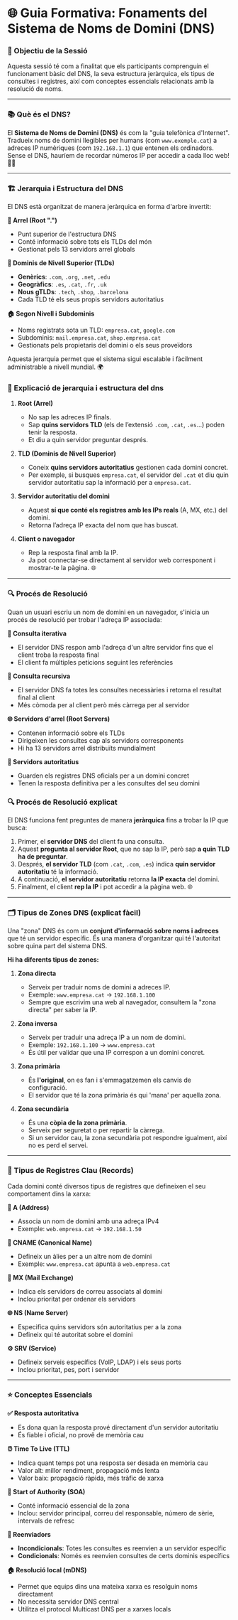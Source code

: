 # 🌐 Guia Formativa: Fonaments del Sistema de Noms de Domini (DNS)

### 🎯 Objectiu de la Sessió
Aquesta sessió té com a finalitat que els participants comprenguin el funcionament bàsic del DNS, la seva estructura jeràrquica, els tipus de consultes i registres, així com conceptes essencials relacionats amb la resolució de noms.

---

### 📚 Què és el DNS?
El **Sistema de Noms de Domini (DNS)** és com la "guia telefònica d'Internet". Tradueix noms de domini llegibles per humans (com `www.exemple.cat`) a adreces IP numèriques (com `192.168.1.1`) que entenen els ordinadors. Sense el DNS, hauríem de recordar números IP per accedir a cada lloc web! 🧠💭

---

### 🏗️ Jerarquia i Estructura del DNS
El DNS està organitzat de manera jeràrquica en forma d'arbre invertit:

**🌳 Arrel (Root ".")**
- Punt superior de l'estructura DNS
- Conté informació sobre tots els TLDs del món
- Gestionat pels 13 servidors arrel globals

**🏢 Dominis de Nivell Superior (TLDs)**
- **Genèrics**: `.com`, `.org`, `.net`, `.edu`
- **Geogràfics**: `.es`, `.cat`, `.fr`, `.uk`
- **Nous gTLDs**: `.tech`, `.shop`, `.barcelona`
- Cada TLD té els seus propis servidors autoritatius

**🏠 Segon Nivell i Subdominis**
- Noms registrats sota un TLD: `empresa.cat`, `google.com`
- Subdominis: `mail.empresa.cat`, `shop.empresa.cat`
- Gestionats pels propietaris del domini o els seus proveïdors

Aquesta jerarquia permet que el sistema sigui escalable i fàcilment administrable a nivell mundial. 🌍

### 🌳 Explicació de jerarquia i estructura del dns

1. **Root (Arrel)**  
   - No sap les adreces IP finals.  
   - Sap **quins servidors TLD** (els de l’extensió `.com`, `.cat`, `.es`...) poden tenir la resposta.  
   - Et diu a quin servidor preguntar després.

2. **TLD (Dominis de Nivell Superior)**  
   - Coneix **quins servidors autoritatius** gestionen cada domini concret.  
   - Per exemple, si busques `empresa.cat`, el servidor del `.cat` et diu quin servidor autoritatiu sap la informació per a `empresa.cat`.

3. **Servidor autoritatiu del domini**  
   - Aquest **sí que conté els registres amb les IPs reals** (A, MX, etc.) del domini.  
   - Retorna l’adreça IP exacta del nom que has buscat.

4. **Client o navegador**  
   - Rep la resposta final amb la IP.  
   - Ja pot connectar-se directament al servidor web corresponent i mostrar-te la pàgina. 🌐


---

### 🔍 Procés de Resolució
Quan un usuari escriu un nom de domini en un navegador, s'inicia un procés de resolució per trobar l'adreça IP associada:

**🔄 Consulta iterativa**
- El servidor DNS respon amb l'adreça d'un altre servidor fins que el client troba la resposta final
- El client fa múltiples peticions seguint les referències

**🎯 Consulta recursiva**
- El servidor DNS fa totes les consultes necessàries i retorna el resultat final al client
- Més còmoda per al client però més càrrega per al servidor

**🌐 Servidors d'arrel (Root Servers)**
- Contenen informació sobre els TLDs
- Dirigeixen les consultes cap als servidors corresponents
- Hi ha 13 servidors arrel distribuïts mundialment

**👑 Servidors autoritatius**
- Guarden els registres DNS oficials per a un domini concret
- Tenen la resposta definitiva per a les consultes del seu domini

### 🔍 Procés de Resolució explicat

El DNS funciona fent preguntes de manera **jeràrquica** fins a trobar la IP que busca:

1. Primer, el **servidor DNS** del client fa una consulta.  
2. Aquest **pregunta al servidor Root**, que no sap la IP, però sap **a quin TLD ha de preguntar**.  
3. Després, **el servidor TLD** (com `.cat`, `.com`, `.es`) indica **quin servidor autoritatiu** té la informació.  
4. A continuació, **el servidor autoritatiu** retorna **la IP exacta** del domini.  
5. Finalment, el client **rep la IP** i pot accedir a la pàgina web. 🌐


---

### 🗂️ Tipus de Zones DNS (explicat fàcil)

Una "zona" DNS és com un **conjunt d'informació sobre noms i adreces** que té un servidor específic. És una manera d'organitzar qui té l'autoritat sobre quina part del sistema DNS.

**Hi ha diferents tipus de zones:**

1. **Zona directa**
   - Serveix per traduir noms de domini a adreces IP.
   - Exemple: `www.empresa.cat` → `192.168.1.100`
   - Sempre que escrivim una web al navegador, consultem la "zona directa" per saber la IP.

2. **Zona inversa**
   - Serveix per traduir una adreça IP a un nom de domini.
   - Exemple: `192.168.1.100` → `www.empresa.cat`
   - És útil per validar que una IP correspon a un domini concret.

3. **Zona primària**
   - És **l'original**, on es fan i s'emmagatzemen els canvis de configuració.
   - El servidor que té la zona primària és qui 'mana' per aquella zona.

4. **Zona secundària**
   - És una **còpia de la zona primària**.
   - Serveix per seguretat o per repartir la càrrega.
   - Si un servidor cau, la zona secundària pot respondre igualment, així no es perd el servei.

---

### 📝 Tipus de Registres Clau (Records)
Cada domini conté diversos tipus de registres que defineixen el seu comportament dins la xarxa:

**🎯 A (Address)**
- Associa un nom de domini amb una adreça IPv4
- Exemple: `web.empresa.cat` → `192.168.1.50`

**🔗 CNAME (Canonical Name)**
- Defineix un àlies per a un altre nom de domini
- Exemple: `www.empresa.cat` apunta a `web.empresa.cat`

**📧 MX (Mail Exchange)**
- Indica els servidors de correu associats al domini
- Inclou prioritat per ordenar els servidors

**🌐 NS (Name Server)**
- Especifica quins servidors són autoritatius per a la zona
- Defineix qui té autoritat sobre el domini

**⚙️ SRV (Service)**
- Defineix serveis específics (VoIP, LDAP) i els seus ports
- Inclou prioritat, pes, port i servidor

---

### ⭐ Conceptes Essencials

**✅ Resposta autoritativa**
- Es dona quan la resposta prové directament d'un servidor autoritatiu
- És fiable i oficial, no provê de memòria cau

**⏰ Time To Live (TTL)**
- Indica quant temps pot una resposta ser desada en memòria cau
- Valor alt: millor rendiment, propagació més lenta
- Valor baix: propagació ràpida, més tràfic de xarxa

**👑 Start of Authority (SOA)**
- Conté informació essencial de la zona
- Inclou: servidor principal, correu del responsable, número de sèrie, intervals de refresc

**📡 Reenviadors**
- **Incondicionals**: Totes les consultes es reenvien a un servidor específic
- **Condicionals**: Només es reenvien consultes de certs dominis específics

**🏠 Resolució local (mDNS)**
- Permet que equips dins una mateixa xarxa es resolguin noms directament
- No necessita servidor DNS central
- Utilitza el protocol Multicast DNS per a xarxes locals
